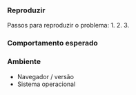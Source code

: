 <!-- Descreva o problema ou solicitação -->

### Reproduzir
Passos para reproduzir o problema:
1. 
2. 
3. 

### Comportamento esperado

### Ambiente
- Navegador / versão
- Sistema operacional
